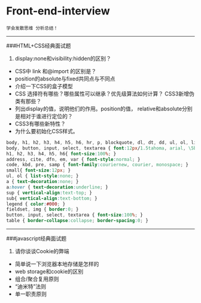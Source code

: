 # Front-end-interview
`学会发散思维 分析总结！`
***
###HTML+CSS经典面试题
1. display:none和visibility:hidden的区别？ 
* CSS中 link 和@import 的区别是？ 
* position的absolute与fixed共同点与不同点 
* 介绍一下CSS的盒子模型
* CSS 选择符有哪些？哪些属性可以继承？优先级算法如何计算？ CSS3新增伪类有那些？
* 列出display的值，说明他们的作用。position的值， relative和absolute分别是相对于谁进行定位的？ 
* CSS3有哪些新特性？ 
* 为什么要初始化CSS样式。 
```css
body, h1, h2, h3, h4, h5, h6, hr, p, blockquote, dl, dt, dd, ul, ol, li, pre, form, fieldset, legend, button, input, textarea, th, td { margin:0; padding:0; }
body, button, input, select, textarea { font:12px/1.5tahoma, arial, \5b8b\4f53; }
h1, h2, h3, h4, h5, h6{ font-size:100%; }
address, cite, dfn, em, var { font-style:normal; }
code, kbd, pre, samp { font-family:couriernew, courier, monospace; }
small{ font-size:12px; }
ul, ol { list-style:none; }
a { text-decoration:none; }
a:hover { text-decoration:underline; }
sup { vertical-align:text-top; }
sub{ vertical-align:text-bottom; }
legend { color:#000; }
fieldset, img { border:0; }
button, input, select, textarea { font-size:100%; }
table { border-collapse:collapse; border-spacing:0; } 
```
***

###javascript经典面试题
1. 请你谈谈Cookie的弊端
* 简单说一下浏览器本地存储是怎样的  
* web storage和cookie的区别 
* 组合/聚合复用原则
* “迪米特”法则
* 单一职责原则

